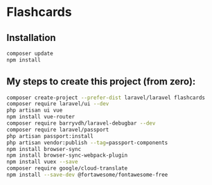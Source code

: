 # Flashcards

## Installation
```bash
composer update
npm install
```

## My steps to create this project (from zero):
```bash
composer create-project --prefer-dist laravel/laravel flashcards
composer require laravel/ui --dev
php artisan ui vue
npm install vue-router
composer require barryvdh/laravel-debugbar --dev
composer require laravel/passport
php artisan passport:install
php artisan vendor:publish --tag=passport-components
npm install browser-sync
npm install browser-sync-webpack-plugin
npm install vuex --save
composer require google/cloud-translate
npm install --save-dev @fortawesome/fontawesome-free
```
